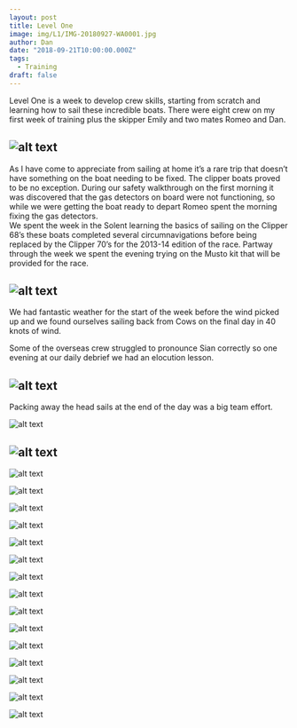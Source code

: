 ```yaml
---
layout: post
title: Level One
image: img/L1/IMG-20180927-WA0001.jpg
author: Dan
date: "2018-09-21T10:00:00.000Z"
tags:
  - Training
draft: false
---
```


Level One is a week to develop crew skills, starting from scratch and learning how to sail these incredible boats. There were eight crew on my first week of training plus the skipper Emily and two mates Romeo and Dan.

![alt text](img/L1/IMG-20180920-WA0000.jpg "Level One Crew")
---
As I have come to appreciate from sailing at home it’s a rare trip that doesn’t have something on the boat needing to be fixed. The clipper boats proved to be no exception. During our safety walkthrough on the first morning it was discovered that the gas detectors on board were not functioning, so while we were getting the boat ready to depart Romeo spent the morning fixing the gas detectors.    
We spent the week in the Solent learning the basics of sailing on the Clipper 68’s these boats completed several circumnavigations before being replaced by the Clipper 70’s for the 2013-14 edition of the race. 
Partway through the week we spent the evening trying on the Musto kit that will be provided for the race.

![alt text](img/L1/IMG-20180921-WA0002.jpg "Foul weather gear")
---
We had fantastic weather for the start of the week before the wind picked up and we found ourselves sailing back from Cows on the final day in 40 knots of wind.

Some of the overseas crew struggled to pronounce Sian correctly so one evening at our daily debrief we had an elocution lesson. 

![alt text](img/L1/IMG-20180923-WA0047.jpg)
---

Packing away the head sails at the end of the day was a big team effort.

![alt text](img/L1/IMG-20180923-WA0032.jpg)

![alt text](img/L1/IMG-20180923-WA0051.jpg)
---

![alt text](img/L1/IMG-20180921-WA0011.jpg)

![alt text](img/L1/IMG-20180921-WA0004.jpg)

![alt text](img/L1/IMG-20180921-WA0005.jpg)

![alt text](img/L1/IMG-20180921-WA0008.jpg)

![alt text](img/L1/IMG-20180921-WA0009.jpg)

![alt text](img/L1/IMG-20180921-WA0010.jpg)

![alt text](img/L1/IMG-20180923-WA0005.jpg)

![alt text](img/L1/IMG-20180923-WA0015.jpg)

![alt text](img/L1/IMG-20180923-WA0017.jpg)

![alt text](img/L1/IMG-20180923-WA0036.jpg)

![alt text](img/L1/IMG-20180923-WA0039.jpg)

![alt text](img/L1/IMG-20180923-WA0042.jpg)

![alt text](img/L1/IMG-20180923-WA0046.jpg)

![alt text](img/L1/IMG-20180923-WA0057.jpg)

![alt text](img/L1/IMG-20180927-WA0001.jpg)
